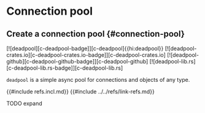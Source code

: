 # Connection pool

## Create a connection pool {#connection-pool}

[![deadpool][c-deadpool-badge]][c-deadpool]{{hi:deadpool}}
[![deadpool-crates.io][c-deadpool-crates.io-badge]][c-deadpool-crates.io]
[![deadpool-github][c-deadpool-github-badge]][c-deadpool-github]
[![deadpool-lib.rs][c-deadpool-lib.rs-badge]][c-deadpool-lib.rs]

`deadpool` is a simple async pool for connections and objects of any type.

{{#include refs.incl.md}}
{{#include ../../refs/link-refs.md}}

<div class="hidden">
TODO expand
</div>
